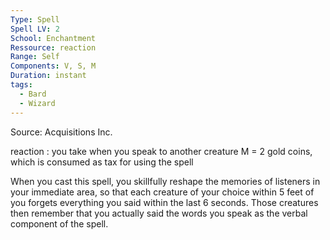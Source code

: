 ```yaml
---
Type: Spell
Spell LV: 2
School: Enchantment
Ressource: reaction
Range: Self
Components: V, S, M
Duration: instant
tags:
  - Bard
  - Wizard
---
```

Source: Acquisitions Inc.

reaction : you take when you speak to another creature
M = 2 gold coins, which is consumed as tax for using the spell

When you cast this spell, you skillfully reshape the memories of listeners in your immediate area, so that each creature of your choice within 5 feet of you forgets everything you said within the last 6 seconds. Those creatures then remember that you actually said the words you speak as the verbal component of the spell.